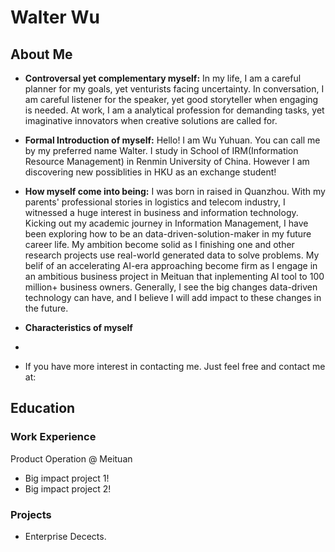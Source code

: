 # Walter Wu

## About Me
* **Controversal yet complementary myself:**
In my life, I am a careful planner for my goals, yet venturists facing uncertainty. In conversation, I am careful listener for the speaker, yet good storyteller when engaging is needed. At work, I am a analytical profession for demanding tasks, yet imaginative innovators when creative solutions are called for. 

* **Formal Introduction of myself:**
Hello! I am Wu Yuhuan. You can call me by my preferred name Walter. I study in School of IRM(Information Resource Management) in Renmin University of China. However I am discovering new possiblities in HKU as an exchange student!

* **How myself come into being:**
I was born in raised in Quanzhou. With my parents' professional stories in logistics and telecom industry, I witnessed a huge interest in business and information technology. Kicking out my academic journey in Information Management, I have been exploring how to be an data-driven-solution-maker in my future career life. My ambition become solid as I finishing one and other research projects use real-world generated data to solve problems. My belif of an accelerating AI-era approaching become firm as I engage in an ambitious business project in Meituan that inplementing AI tool to 100 million+ business owners. Generally, I see the big changes data-driven technology can have, and I believe I will add impact to these changes in the future.

* **Characteristics of myself**
* 

* If you have more interest in contacting me. Just feel free and contact me at: 

## Education

### Work Experience
Product Operation @ Meituan
- Big impact project 1!
- Big impact project 2!



### Projects
- Enterprise Decects.
